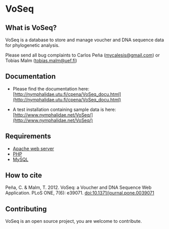 VoSeq
======

What is VoSeq?
-------------
VoSeq is a database to store and manage voucher and DNA sequence data for phylogenetic analysis.

Please send all bug complaints to Carlos Peña (mycalesis@gmail.com) or Tobias Malm (tobias.malm@uef.fi) 

Documentation
-------------
* Please find the documentation here: [http://nymphalidae.utu.fi/cpena/VoSeq_docu.html](http://nymphalidae.utu.fi/cpena/VoSeq_docu.html)

* A test installation containing sample data is here: [http://www.nymphalidae.net/VoSeq/](http://www.nymphalidae.net/VoSeq/)

Requirements
------------
* [Apache web server](http://httpd.apache.org/)
* [PHP](http://php.net/)
* [MySQL](http://www.mysql.com/)

How to cite
-----------
Peña, C. & Malm, T. 2012. VoSeq: a Voucher and DNA Sequence Web Application. PLoS ONE, 7(6): e39071. [doi:10.1371/journal.pone.0039071](http://dx.doi.org/10.1371/journal.pone.0039071)

Contributing
------------
VoSeq is an open source project, you are welcome to contribute.
